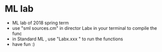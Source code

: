 # ML lab
- ML lab of 2018 spring term
- use "sml sources.cm" in director Labx in your terminal to compile the func
- in Standard ML , use "Labx.xxx " to run the functions
- have fun :)
